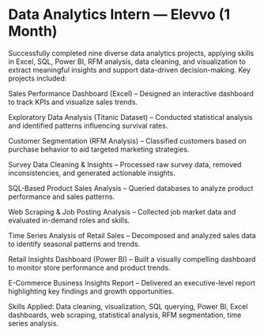 # Data Analytics Intern — Elevvo (1 Month)
Successfully completed nine diverse data analytics projects, applying skills in Excel, SQL, Power BI, RFM analysis, data cleaning, and visualization to extract meaningful insights and support data-driven decision-making. Key projects included:

Sales Performance Dashboard (Excel) – Designed an interactive dashboard to track KPIs and visualize sales trends.

Exploratory Data Analysis (Titanic Dataset) – Conducted statistical analysis and identified patterns influencing survival rates.

Customer Segmentation (RFM Analysis) – Classified customers based on purchase behavior to aid targeted marketing strategies.

Survey Data Cleaning & Insights – Processed raw survey data, removed inconsistencies, and generated actionable insights.

SQL-Based Product Sales Analysis – Queried databases to analyze product performance and sales patterns.

Web Scraping & Job Posting Analysis – Collected job market data and evaluated in-demand roles and skills.

Time Series Analysis of Retail Sales – Decomposed and analyzed sales data to identify seasonal patterns and trends.

Retail Insights Dashboard (Power BI) – Built a visually compelling dashboard to monitor store performance and product trends.

E-Commerce Business Insights Report – Delivered an executive-level report highlighting key findings and growth opportunities.

Skills Applied: Data cleaning, visualization, SQL querying, Power BI, Excel dashboards, web scraping, statistical analysis, RFM segmentation, time series analysis.
